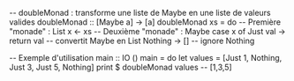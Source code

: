 -- doubleMonad : transforme une liste de Maybe en une liste de valeurs valides
doubleMonad :: [Maybe a] -> [a]
doubleMonad xs = do
    -- Première "monade" : List
    x <- xs
    -- Deuxième "monade" : Maybe
    case x of
        Just val -> return val  -- convertit Maybe en List
        Nothing  -> []          -- ignore Nothing

-- Exemple d'utilisation
main :: IO ()
main = do
    let values = [Just 1, Nothing, Just 3, Just 5, Nothing]
    print $ doubleMonad values  -- [1,3,5]
